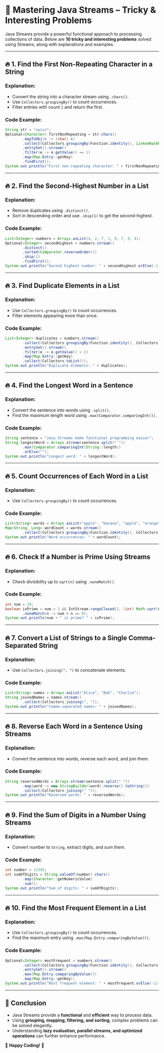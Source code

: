# 📌 **Mastering Java Streams – Tricky & Interesting Problems**

Java Streams provide a powerful functional approach to processing collections of data. Below are **10 tricky and interesting problems** solved using Streams, along with explanations and examples.

---

## 🔥 **1. Find the First Non-Repeating Character in a String**
### **Explanation:**
- Convert the string into a character stream using `.chars()`.
- Use `Collectors.groupingBy()` to count occurrences.
- Filter entries with count `1` and return the first.

### **Code Example:**
```java
String str = "swiss";
Optional<Character> firstNonRepeating = str.chars()
        .mapToObj(c -> (char) c)
        .collect(Collectors.groupingBy(Function.identity(), LinkedHashMap::new, Collectors.counting()))
        .entrySet().stream()
        .filter(e -> e.getValue() == 1)
        .map(Map.Entry::getKey)
        .findFirst();
System.out.println("First non-repeating character: " + firstNonRepeating.orElse('N'));
```

---

## 🔥 **2. Find the Second-Highest Number in a List**
### **Explanation:**
- Remove duplicates using `.distinct()`.
- Sort in descending order and use `.skip(1)` to get the second-highest.

### **Code Example:**
```java
List<Integer> numbers = Arrays.asList(4, 2, 7, 1, 9, 7, 9, 4);
Optional<Integer> secondHighest = numbers.stream()
        .distinct()
        .sorted(Comparator.reverseOrder())
        .skip(1)
        .findFirst();
System.out.println("Second highest number: " + secondHighest.orElse(-1));
```

---

## 🔥 **3. Find Duplicate Elements in a List**
### **Explanation:**
- Use `Collectors.groupingBy()` to count occurrences.
- Filter elements appearing more than once.

### **Code Example:**
```java
List<Integer> duplicates = numbers.stream()
        .collect(Collectors.groupingBy(Function.identity(), Collectors.counting()))
        .entrySet().stream()
        .filter(e -> e.getValue() > 1)
        .map(Map.Entry::getKey)
        .collect(Collectors.toList());
System.out.println("Duplicate elements: " + duplicates);
```

---

## 🔥 **4. Find the Longest Word in a Sentence**
### **Explanation:**
- Convert the sentence into words using `.split()`.
- Find the maximum length word using `.max(Comparator.comparingInt())`.

### **Code Example:**
```java
String sentence = "Java Streams make functional programming easier";
String longestWord = Arrays.stream(sentence.split(" "))
        .max(Comparator.comparingInt(String::length))
        .orElse("");
System.out.println("Longest word: " + longestWord);
```

---

## 🔥 **5. Count Occurrences of Each Word in a List**
### **Explanation:**
- Use `Collectors.groupingBy()` to count occurrences.

### **Code Example:**
```java
List<String> words = Arrays.asList("apple", "banana", "apple", "orange", "banana", "apple");
Map<String, Long> wordCount = words.stream()
        .collect(Collectors.groupingBy(Function.identity(), Collectors.counting()));
System.out.println("Word occurrences: " + wordCount);
```

---

## 🔥 **6. Check If a Number is Prime Using Streams**
### **Explanation:**
- Check divisibility up to `sqrt(n)` using `.noneMatch()`.

### **Code Example:**
```java
int num = 29;
boolean isPrime = num > 1 && IntStream.rangeClosed(2, (int) Math.sqrt(num))
        .noneMatch(n -> num % n == 0);
System.out.println(num + " is prime? " + isPrime);
```

---

## 🔥 **7. Convert a List of Strings to a Single Comma-Separated String**
### **Explanation:**
- Use `Collectors.joining(", ")` to concatenate elements.

### **Code Example:**
```java
List<String> names = Arrays.asList("Alice", "Bob", "Charlie");
String joinedNames = names.stream()
        .collect(Collectors.joining(", "));
System.out.println("Comma-separated names: " + joinedNames);
```

---

## 🔥 **8. Reverse Each Word in a Sentence Using Streams**
### **Explanation:**
- Convert the sentence into words, reverse each word, and join them.

### **Code Example:**
```java
String reversedWords = Arrays.stream(sentence.split(" "))
        .map(word -> new StringBuilder(word).reverse().toString())
        .collect(Collectors.joining(" "));
System.out.println("Reversed words: " + reversedWords);
```

---

## 🔥 **9. Find the Sum of Digits in a Number Using Streams**
### **Explanation:**
- Convert number to `String`, extract digits, and sum them.

### **Code Example:**
```java
int number = 12345;
int sumOfDigits = String.valueOf(number).chars()
        .map(Character::getNumericValue)
        .sum();
System.out.println("Sum of digits: " + sumOfDigits);
```

---

## 🔥 **10. Find the Most Frequent Element in a List**
### **Explanation:**
- Use `Collectors.groupingBy()` to count occurrences.
- Find the maximum entry using `.max(Map.Entry.comparingByValue())`.

### **Code Example:**
```java
Optional<Integer> mostFrequent = numbers.stream()
        .collect(Collectors.groupingBy(Function.identity(), Collectors.counting()))
        .entrySet().stream()
        .max(Map.Entry.comparingByValue())
        .map(Map.Entry::getKey);
System.out.println("Most frequent element: " + mostFrequent.orElse(-1));
```

---

## 🌟 **Conclusion**
- Java Streams provide a **functional** and **efficient** way to process data.
- Using **grouping, mapping, filtering, and sorting**, complex problems can be solved elegantly.
- Understanding **lazy evaluation, parallel streams, and optimized operations** can further enhance performance.

🚀 **Happy Coding!** 🎯

